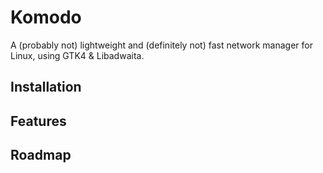 # Komodo

A (probably not) lightweight and (definitely not) fast network manager for Linux, using GTK4 & Libadwaita.

## Installation
## Features
## Roadmap
